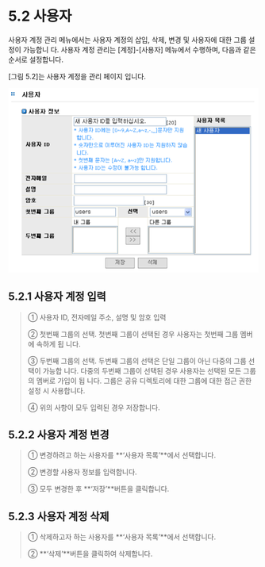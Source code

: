 # 5.2 사용자

사용자 계정 관리 메뉴에서는 사용자 계정의 삽입, 삭제, 변경 및 사용자에 대한 그룹 설정이 가능합니 다. 사용자 계정 관리는 \[계정\]-\[사용자\] 메뉴에서 수행하며, 다음과 같은 순서로 설정합니다.   
  
 \[그림 5.2\]는 사용자 계정을 관리 페이지 입니다.

![\[ &#xADF8;&#xB9BC; 5.2 &#xC0AC;&#xC6A9;&#xC790; &#xACC4;&#xC815;&#xC758; &#xAD00;&#xB9AC; \]](../.gitbook/assets/user1.png)

## 5.2.1 사용자 계정 입력

> ① 사용자 ID, 전자메일 주소, 설명 및 암호 입력
>
> ② 첫번째 그룹의 선택. 첫번째 그룹이 선택된 경우 사용자는 첫번째 그룹 멤버에 속하게 됩 니다.
>
> ③ 두번째 그룹의 선택. 두번째 그룹의 선택은 단일 그룹이 아닌 다중의 그룹 선택이 가능합 니다. 다중의 두번째 그룹이 선택된 경우 사용자는 선택된 모든 그룹의 멤버로 가입이 됩 니다. 그룹은 공유 디렉토리에 대한 그룹에 대한 접근 권한 설정 시 사용합니다.
>
> ④ 위의 사항이 모두 입력된 경우 저장합니다.

## 5.2.2 사용자 계정 변경

> ① 변경하려고 하는 사용자를 **‘사용자 목록’**에서 선택합니다.
>
> ② 변경할 사용자 정보를 입력합니다.
>
> ③ 모두 변경한 후 **‘저장’**버튼을 클릭합니다.

## 5.2.3 사용자 계정 삭제

> ① 삭제하고자 하는 사용자를 **‘사용자 목록’**에서 선택합니다.
>
> ② **‘삭제’**버튼을 클릭하여 삭제합니다.

